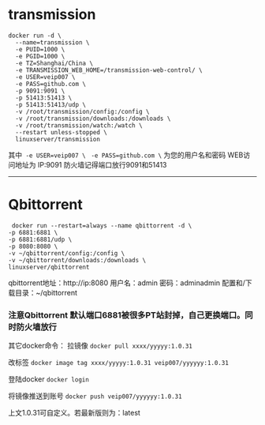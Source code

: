# transmission
```
docker run -d \
  --name=transmission \
  -e PUID=1000 \
  -e PGID=1000 \
  -e TZ=Shanghai/China \
  -e TRANSMISSION_WEB_HOME=/transmission-web-control/ \
  -e USER=veip007 \
  -e PASS=github.com \
  -p 9091:9091 \
  -p 51413:51413 \
  -p 51413:51413/udp \
  -v /root/transmission/config:/config \
  -v /root/transmission/downloads:/downloads \
  -v /root/transmission/watch:/watch \
  --restart unless-stopped \
  linuxserver/transmission
  ```

  其中```  -e USER=veip007 \ ```
 ``` -e PASS=github.com \``` 为您的用户名和密码
 WEB访问地址为 IP:9091  防火墙记得端口放行9091和51413
 
 
___
 
 # Qbittorrent
```
 docker run --restart=always --name qbittorrent -d \
-p 6881:6881 \
-p 6881:6881/udp \
-p 8080:8080 \
-v ~/qbittorrent/config:/config \
-v ~/qbittorrent/downloads:/downloads \
linuxserver/qbittorrent
```

 qbittorrent地址：http://ip:8080
用户名：admin
密码：adminadmin
配置和/下载目录：~/qbittorrent

### 注意Qbittorrent 默认端口6881被很多PT站封掉，自己更换端口。同时防火墙放行
 
 
 

其它docker命令：
拉镜像
```docker pull xxxx/yyyyy:1.0.31```

改标签
```docker image tag xxxx/yyyyy:1.0.31 veip007/yyyyyy:1.0.31```

登陆docker
```docker login```

将镜像推送到账号
```docker push veip007/yyyyyy:1.0.31```

上文1.0.31可自定义。若最新版则为：latest
